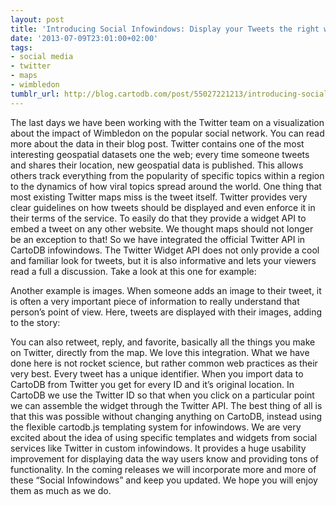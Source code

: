 ```yaml
---
layout: post
title: 'Introducing Social Infowindows: Display your Tweets the right way on maps'
date: '2013-07-09T23:01:00+02:00'
tags:
- social media
- twitter
- maps
- wimbledon
tumblr_url: http://blog.cartodb.com/post/55027221213/introducing-social-infowindows-display-your-tweets-the
---
```

The last days we have been working with the Twitter team on a visualization about the impact of Wimbledon on the popular social network. You can read more about the data in their blog post. Twitter contains one of the most interesting geospatial datasets one the web; every time someone tweets and shares their location, new geospatial data is published. This allows others track everything from the popularity of specific topics within a region to the dynamics of how viral topics spread around the world.
One thing that most existing Twitter maps miss is the tweet itself. Twitter provides very clear guidelines on how tweets should be displayed and even enforce it in their terms of the service. To easily do that they provide a widget API to embed a tweet on any other website. We thought maps should not longer be an exception to that! So we have integrated the official Twitter API in CartoDB infowindows.
The Twitter Widget API does not only provide a cool and familiar look for tweets, but it is also informative and lets your viewers read a full a discussion. Take a look at this one for example:

Another example is images. When someone adds an image to their tweet, it is often a very important piece of information to really understand that person’s point of view. Here, tweets are displayed with their images, adding to the story:

You can also retweet, reply, and favorite, basically all the things you make on Twitter, directly from the map. We love this integration.
What we have done here is not rocket science, but rather common web practices as their very best. Every tweet has a unique identifier. When you import data to CartoDB from Twitter you get for every ID and it’s original location. In CartoDB we use the Twitter ID so that when you click on a particular point we can assemble the widget through the Twitter API. The best thing of all is that this was possible without changing anything on CartoDB, instead using the flexible cartodb.js templating system for infowindows.
We are very excited about the idea of using specific templates and widgets from social services like Twitter in custom infowindows. It provides a huge usability improvement for displaying data the way users know and providing tons of functionality.
In the coming releases we will incorporate more and more of these “Social Infowindows” and keep you updated. We hope you will enjoy them as much as we do.
